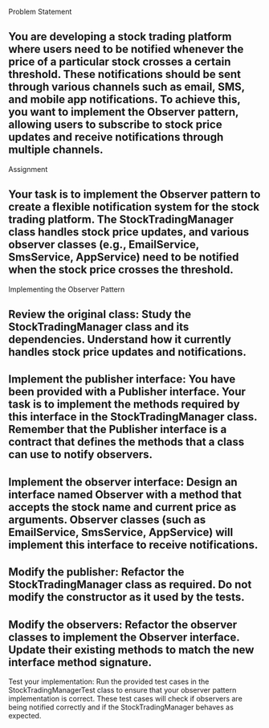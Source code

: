 Problem Statement
## You are developing a stock trading platform where users need to be notified whenever the price of a particular stock crosses a certain threshold. These notifications should be sent through various channels such as email, SMS, and mobile app notifications. To achieve this, you want to implement the Observer pattern, allowing users to subscribe to stock price updates and receive notifications through multiple channels.

Assignment
## Your task is to implement the Observer pattern to create a flexible notification system for the stock trading platform. The StockTradingManager class handles stock price updates, and various observer classes (e.g., EmailService, SmsService, AppService) need to be notified when the stock price crosses the threshold.

Implementing the Observer Pattern
## Review the original class: Study the StockTradingManager class and its dependencies. Understand how it currently handles stock price updates and notifications.

## Implement the publisher interface: You have been provided with a Publisher interface. Your task is to implement the methods required by this interface in the StockTradingManager class. Remember that the Publisher interface is a contract that defines the methods that a class can use to notify observers.

## Implement the observer interface: Design an interface named Observer with a method that accepts the stock name and current price as arguments. Observer classes (such as EmailService, SmsService, AppService) will implement this interface to receive notifications.

## Modify the publisher: Refactor the StockTradingManager class as required. Do not modify the constructor as it used by the tests.

## Modify the observers: Refactor the observer classes to implement the Observer interface. Update their existing methods to match the new interface method signature.

Test your implementation: Run the provided test cases in the StockTradingManagerTest class to ensure that your observer pattern implementation is correct. These test cases will check if observers are being notified correctly and if the StockTradingManager behaves as expected.